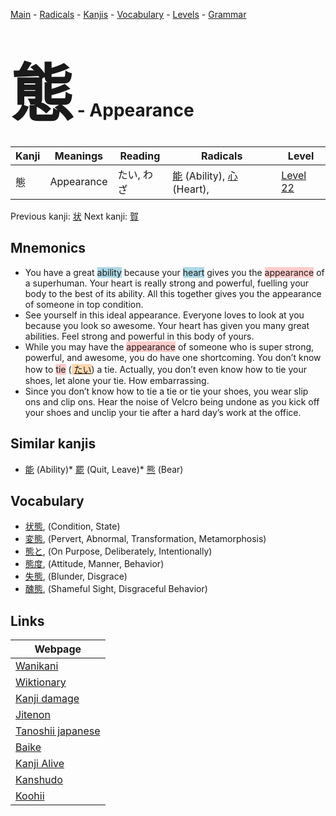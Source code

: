 <style> bigfont {font-size: 100px}</style>
[Main](../README.md) -
[Radicals](../radicals.md) -
[Kanjis](../kanjis.md) -
[Vocabulary](../vocabulary.md) -
[Levels](../levels.md) -
[Grammar](../grammar.md)
# <bigfont> 態</bigfont> - Appearance 

| Kanji | Meanings | Reading | Radicals | Level |
| --- | --- | --- | --- | --- |
| 態 | Appearance | たい, わざ | [能](../radicals/能.md) (Ability), [心](../radicals/心.md) (Heart),  | [Level 22](../levels/wk_level22.md) |

Previous kanji: [状](状.md) Next kanji: [賀](賀.md) 

## Mnemonics
 * You have a great <span style="background-color:#ADD8E6"> ability</span> because your <span style="background-color:#ADD8E6"> heart</span> gives you the <span style="background-color:#ffcccb"> appearance</span> of a superhuman. Your heart is really strong and powerful, fuelling your body to the best of its ability. All this together gives you the appearance of someone in top condition.
* See yourself in this ideal appearance. Everyone loves to look at you because you look so awesome. Your heart has given you many great abilities. Feel strong and powerful in this body of yours.
* While you may have the <span style="background-color:#ffcccb"> appearance</span> of someone who is super strong, powerful, and awesome, you do have one shortcoming. You don’t know how to <span style="background-color:#ffcccb"> tie</span> (<span style="background-color:#fed8b1"> [たい](https://jisho.org/search/たい)</span>) a tie. Actually, you don’t even know how to tie your shoes, let alone your tie. How embarrassing.
* Since you don’t know how to tie a tie or tie your shoes, you wear slip ons and clip ons. Hear the noise of Velcro being undone as you kick off your shoes and unclip your tie after a hard day’s work at the office.


## Similar kanjis
 * [能](能.md) (Ability)* [罷](罷.md) (Quit, Leave)* [熊](熊.md) (Bear)


## Vocabulary
 * [状態](../vocabulary/態.md), (Condition, State)
* [変態](../vocabulary/態.md), (Pervert, Abnormal, Transformation, Metamorphosis)
* [態と](../vocabulary/態.md), (On Purpose, Deliberately, Intentionally)
* [態度](../vocabulary/態.md), (Attitude, Manner, Behavior)
* [失態](../vocabulary/態.md), (Blunder, Disgrace)
* [醜態](../vocabulary/態.md), (Shameful Sight, Disgraceful Behavior)



## Links 

| Webpage |
| --- |
| [Wanikani          ](https://www.wanikani.com/kanji/態) |
| [Wiktionary        ](https://en.wiktionary.org/wiki/態) |
| [Kanji damage      ](http://www.kanjidamage.com/kanji/search?utf8=✓&q=態) |
| [Jitenon           ](https://jitenon.com/kanji/態) |
| [Tanoshii japanese ](https://www.tanoshiijapanese.com/dictionary/kanji.cfm?k=態) |
| [Baike             ](https://baike.baidu.com/item/態) |
| [Kanji Alive       ](https://app.kanjialive.com/態) |
| [Kanshudo          ](https://www.kanshudo.com/searchmn?q=態) |
| [Koohii            ](https://kanji.koohii.com/study/kanji/態) |
